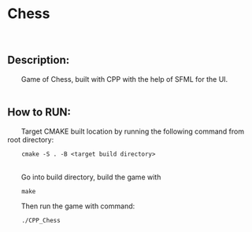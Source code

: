 # Chess

<br/>

## Description:
&emsp;&emsp;Game of Chess, built with CPP with the help of SFML for the UI.
<br/><br/>

## How to RUN:
&emsp;&emsp;Target CMAKE built location by running the following command from root directory:
<br/>
```
    cmake -S . -B <target build directory>
```
<br/>&emsp;&emsp;Go into build directory, build the game with 
```
    make
```
&emsp;&emsp;Then run the game with command: 
```
    ./CPP_Chess
```

